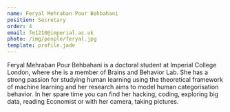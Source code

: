 ```yaml
---
name: Feryal Mehraban Pour Behbahani
position: Secretary
order: 4
email: fm1210@imperial.ac.uk
photo: /img/people/feryal.jpg
template: profile.jade
---
```

Feryal Mehraban Pour Behbahani is a doctoral student at Imperial
College London, where she is a member of Brains and Behavior Lab. She
has a strong passion for studying human learning using the
theoretical framework of machine learning and her research aims to
model human categorisation behavior. In her spare time you can find her
hacking, coding, exploring big data, reading Economist or with her
camera, taking pictures.

